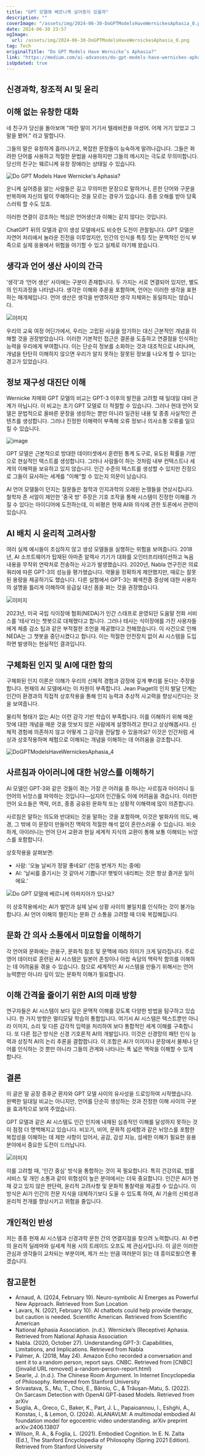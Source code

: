 ```yaml
---
title: "GPT 모델에 베르니케 실어증이 있을까"
description: ""
coverImage: "/assets/img/2024-06-30-DoGPTModelsHaveWernickesAphasia_0.png"
date: 2024-06-30 23:57
ogImage:
  url: /assets/img/2024-06-30-DoGPTModelsHaveWernickesAphasia_0.png
tag: Tech
originalTitle: "Do GPT Models Have Wernicke’s Aphasia?"
link: "https://medium.com/ai-advances/do-gpt-models-have-wernickes-aphasia-e9f1efbdb99b"
isUpdated: true
---
```


## 신경과학, 창조적 AI 및 윤리

## 이해 없는 유창한 대화

네 친구가 당신을 돌아보며 "파란 말이 거기서 텔레비전을 마셨어. 어제 거기 있었고 그 말을 봤어." 라고 말합니다.

그들의 말은 유창하게 흘러나가고, 복잡한 문장들이 능숙하게 말려나갑니다. 그들은 화려한 단어를 사용하고 적절한 문법을 사용하지만 그들의 메시지는 극도로 무의미합니다. 당신의 친구는 웨르니케 유창 장애라는 상태일 수 있습니다.

<div class="content-ad"></div>

![Do GPT Models Have Wernicke's Aphasia?](/assets/img/2024-06-30-DoGPTModelsHaveWernickesAphasia_0.png)

운니케 실어증을 앓는 사람들은 길고 무의미한 문장으로 말하거나, 흔한 단어와 구문을 반복하며 자신의 말이 무해하다는 것을 모르는 경우가 있습니다. 종종 오해를 받아 당혹스러워 할 수도 있죠.

이러한 연결이 강조하는 핵심은 언어생산과 이해는 같지 않다는 것입니다.

ChatGPT 뒤의 모델과 같이 생성 모델에서도 비슷한 도전이 관찰됩니다. GPT 모델은 자연어 처리에서 놀라운 진전을 이루었지만, 인간의 인식을 특징 짓는 문맥적인 인식 부족으로 실제 응용에서 위험을 야기할 수 있고 실제로 야기해 왔습니다.

<div class="content-ad"></div>

## 생각과 언어 생산 사이의 간극

‘생각’과 ‘언어 생산’ 사이에는 구분이 존재합니다. 두 가지는 서로 연결되어 있지만, 별도의 인지과정을 나타냅니다. 생각은 이해와 추론을 포함하며, 언어는 이러한 생각을 표현하는 매개체입니다. 언어 생산은 생각을 반영하지만 생각 자체와는 동일하지는 않습니다.

![이미지](/assets/img/2024-06-30-DoGPTModelsHaveWernickesAphasia_1.png)

우리의 교육 여정 어딘가에서, 우리는 고립된 사실을 암기하는 대신 근본적인 개념을 이해할 것을 권장받았습니다. 이러한 기본적인 접근은 결론을 도출하고 연결점을 인식하는 능력을 우리에게 부여합니다. 이는 단순히 정보를 소화하는 것과 대조적으로 나타나며, 개념을 탄탄히 이해하지 않으면 우리가 알지 못하는 잘못된 정보를 나오게 할 수 있다는 경고가 있었습니다.

<div class="content-ad"></div>

## 정보 재구성 대진단 이해

Wernicke 치매와 GPT 모델의 비교는 GPT-3 이후의 발전을 고려할 때 일대일 대비 관계가 아닙니다. 이 비교는 초기 GPT 모델로 더 적절할 수 있습니다. 그러나 현대 언어 모델은 문법적으로 올바른 문장을 생성하는 뿐만 아니라 일관된 내용 및 종종 사실적인 콘텐츠를 생성합니다. 그러나 진정한 이해력이 부족해 오류 정보나 의사소통 오류를 일으킬 수 있습니다.

![image](/assets/img/2024-06-30-DoGPTModelsHaveWernickesAphasia_2.png)

GPT 모델은 근본적으로 방대한 데이터셋에서 훈련된 통계 도구로, 유도된 확률을 기반으로 현실적인 텍스트를 생성합니다. 그러나 사람들이 하는 것처럼 내부 컨텍스트나 세계의 이해력을 보유하고 있지 않습니다. 인간 수준의 텍스트를 생성할 수 있지만 진정으로 그들이 묘사하는 세계를 "이해"할 수 있는지 의문이 남습니다.

<div class="content-ad"></div>

AI 언어 모델들이 던지는 질문들은 철학과 인지과학의 오래된 논쟁들을 연상시킵니다. 철학자 존 서얼이 제안한 '중국 방' 주장은 기호 조작을 통해 시스템이 진정한 이해를 가질 수 있다는 아이디어에 도전하는데, 이 비평은 현재 AI와 의식에 관한 토론에서 관련이 있습니다.

## AI 배치 시 윤리적 고려사항

여러 실제 예시들이 조심하지 않고 생성 모델들을 실행하는 위험을 보여줍니다. 2018년, AI 소프트웨어가 탑재된 아마존 알렉사 기기가 대화를 오인터프리테이션하고 녹음 내용을 무작위 연락처로 전송하는 사고가 발생했습니다. 2020년, Nabla 연구진은 의료 쿼리에 따른 GPT-3의 성능을 평가했습니다. 약물을 정확하게 제안했지만, 때로는 잘못된 용량을 제공하기도 했습니다. 다른 실험에서 GPT-3는 폐색전증 증상에 대한 사용자의 설명을 틀리게 이해하여 응급실 대신 몸을 펴는 것을 권장했습니다.

![이미지](/assets/img/2024-06-30-DoGPTModelsHaveWernickesAphasia_3.png)

<div class="content-ad"></div>

2023년, 미국 국립 식이장애 협회(NEDA)가 인간 스태프로 운영되던 도움말 전화 서비스를 '테사'라는 챗봇으로 대체했다고 합니다. 그러나 테사는 식이장애를 가진 사용자들에게 체중 감소 팁과 같은 부적절한 조언을 제공했다고 전해졌습니다. 이 사건으로 인해 NEDA는 그 챗봇을 중단시켰다고 합니다. 이는 적절한 안전장치 없이 AI 시스템을 도입하면 발생하는 현실적인 결과입니다.

## 구체화된 인지 및 AI에 대한 함의

구체화된 인지 이론은 이해가 우리의 신체적 경험과 감정에 깊게 뿌리를 둔다는 주장을 합니다. 현재의 AI 모델에서는 이 차원이 부족합니다. Jean Piaget의 인지 발달 단계는 인간이 환경과의 직접적 상호작용을 통해 인지 능력과 추상적 사고력을 향상시킨다는 것을 보여줍니다.

물리적 형태가 없는 AI는 이런 감각 기반 학습이 부족합니다. 이를 이해하기 위해 매운 맛에 대한 개념을 매운 것을 맛보지 않은 사람에게 설명하려고 한다고 상상해봅시다. 신체적 경험에 의존하지 않고 어떻게 그 감각을 전달할 수 있을까요? 이것은 인간처럼 세상과 상호작용하며 체험으로 이해되는 개념을 이해하는 데 어려움을 강조합니다.

<div class="content-ad"></div>

![DoGPTModelsHaveWernickesAphasia_4](/assets/img/2024-06-30-DoGPTModelsHaveWernickesAphasia_4.png)

## 사르침과 아이러니에 대한 뉘앙스를 이해하기

AI 모델인 GPT-3와 같은 것들이 겪는 가장 큰 어려움 중 하나는 사르침과 아이러니 등 언어의 뉘앙스를 파악하는 것입니다—심지어 인간들도 이에 어려움을 겪습니다. 이러한 언어 요소들은 맥락, 어조, 종종 공유된 문화적 또는 상황적 이해력에 많이 의존합니다.

사르침은 말하는 의도와 반대되는 것을 말하는 것을 포함하며, 이것은 발화자의 의도, 배경, 그 밖에 이 문장이 만들어진 맥락의 적절한 해석 없이 혼란스러울 수 있습니다. 비슷하게, 아이러니는 언어 단서 교환과 현실 세계적 지식의 교환이 통해 보통 이해되는 뉘앙스를 포함합니다.

<div class="content-ad"></div>

상호작용을 살펴보면:

- 사람: '오늘 날씨가 정말 좋네요!' (천둥 번개가 치는 중에)
- AI: '날씨를 즐기시는 것 같아서 기쁩니다! 햇빛이 내리쬐는 것은 항상 즐거운 일이에요.'

![Do GPT 모델에 베르니케 아파지아가 있나요?](/assets/img/2024-06-30-DoGPTModelsHaveWernickesAphasia_5.png)

이 상호작용에서는 AI가 발언과 실제 날씨 상황 사이의 불일치를 인식하는 것이 불가능합니다. AI 언어 이해의 챌린지는 문화 간 소통을 고려할 때 더욱 복잡해집니다.

<div class="content-ad"></div>

## 문화 간 의사 소통에서 미묘함을 이해하기

각 언어와 문화에는 관용구, 문화적 참조 및 문맥에 따라 의미가 크게 달라집니다. 주로 영어 데이터로 훈련된 AI 시스템은 일본어 존칭이나 아랍 속담의 맥락적 함의를 이해하는 데 어려움을 겪을 수 있습니다. 참으로 세계적인 AI 시스템을 만들기 위해서는 언어 능력뿐만 아니라 깊이 있는 문화적 이해가 필요합니다.

## 이해 간격을 줄이기 위한 AI의 미래 방향

연구자들은 AI 시스템이 보다 깊은 문맥적 이해를 갖도록 다양한 방법을 탐구하고 있습니다. 한 가지 방향은 멀티모달 학습의 통합입니다. 여기서 AI 시스템은 텍스트뿐만 아니라 이미지, 소리 및 다른 감각적 입력을 처리하여 보다 통합적인 세계 이해를 구축합니다. 또 다른 접근 방식은 신경 기호론적 AI의 개발입니다. 이것은 신경망의 패턴 인식 능력과 상징적 AI의 논리 추론을 결합합니다. 이 조합은 AI가 이미지나 문장에서 물체나 단어를 인식하는 것 뿐만 아니라 그들의 관계와 나타나는 폭 넓은 맥락을 이해할 수 있게 합니다.

<div class="content-ad"></div>

## 결론

이 글은 말 공장 증후군 환자와 GPT 모델 사이의 유사성을 드로잉하여 시작했습니다. 완벽한 일대일 비교는 아니지만, 언어를 단순히 생성하는 것과 진정한 이해 사이의 구분을 효과적으로 보여 주었습니다.

GPT 모델과 같은 AI 시스템도 인간 인지에 내재된 심층적인 이해를 달성하지 못하는 것이 점점 더 명백해지고 있습니다. 비꼬기, 비어, 문화적 섬세함과 같은 뉘앙스를 포함한 복잡성을 이해하는 데 제한 사항이 있어서, 공감, 감성 지능, 섬세한 이해가 필요한 응용 분야에서 중요한 도전이 드러납니다.

![이미지](/assets/img/2024-06-30-DoGPTModelsHaveWernickesAphasia_6.png)

<div class="content-ad"></div>

이를 고려할 때, '인간 중심' 방식을 통합하는 것이 꼭 필요합니다. 특히 건강의료, 법률 서비스 및 개인 소통과 같이 위험성이 높은 분야에서는 더욱 중요합니다. 인간은 AI가 현재 갖고 있지 않은 판단력, 윤리적 고려사항 및 문화적 통찰력을 제공할 수 있습니다. 이 방식은 AI가 인간의 전문 지식을 대체하기보다 도울 수 있도록 하여, AI 기술의 신뢰성과 윤리적 전개를 향상시키고 위험을 줄입니다.

## 개인적인 반성

저는 종종 현재 AI 시스템과 신경과학 문헌 간의 연결지점을 찾으려 노력합니다. AI 주변의 윤리적 딜레마와 실세계 적용 시의 트레이드 오프도 제 관심사입니다. 이 글은 이러한 관심과 생각들이 교차되는 부분이며, 제가 쓰는 만큼 여러분이 읽는 데 흥미로웠으면 좋겠습니다.

## 참고문헌

<div class="content-ad"></div>

- Arnaud, A. (2024, February 19). Neuro-symbolic AI Emerges as Powerful New Approach. Retrieved from Sun Location
- Lavars, N. (2021, February 10). AI chatbots could help provide therapy, but caution is needed. Scientific American. Retrieved from Scientific American
- National Aphasia Association. (n.d.). Wernicke’s (Receptive) Aphasia. Retrieved from National Aphasia Association
- Nabla. (2020, October 27). Understanding GPT-3: Capabilities, Limitations, and Implications. Retrieved from Nabla
- Palmer, A. (2018, May 24). Amazon Echo recorded a conversation and sent it to a random person, report says. CNBC. Retrieved from [CNBC]([invalid URL removed] a-random-person-report.html)
- Searle, J. (n.d.). The Chinese Room Argument. In Internet Encyclopedia of Philosophy. Retrieved from Stanford University
- Srivastava, S., Mu, T., Choi, E., Băroiu, C., & Trăuşan-Matu, S. (2022). On Sarcasm Detection with OpenAI GPT-based Models. Retrieved from arXiv
- Suglia, A., Greco, C., Baker, K., Part, J. L., Papaioannou, I., Eshghi, A., Konstas, I., & Lemon, O. (2024). ALANAVLM: A multimodal embodied AI foundation model for egocentric video understanding. arXiv preprint arXiv:2406.13807
- Wilson, R. A., & Foglia, L. (2021). Embodied Cognition. In E. N. Zalta (Ed.), The Stanford Encyclopedia of Philosophy (Spring 2021 Edition). Retrieved from Stanford University

